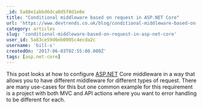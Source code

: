 ```yaml
---
_id: 5a88e1abbd6dca0d5f0d1e8e
title: "Conditional middleware based on request in ASP.NET Core"
url: 'https://www.devtrends.co.uk/blog/conditional-middleware-based-on-request-in-asp.net-core'
category: articles
slug: 'conditional-middleware-based-on-request-in-asp-net-core'
user_id: 5a83ce59d6eb0005c4ecda2c
username: 'bill-s'
createdOn: '2017-06-03T02:55:08.000Z'
tags: [asp.net-core]
---
```


This post looks at how to configure <a href="http://asp.net/" target="_blank" rel="noopener noreferrer" data-saferedirecturl="https://www.google.com/url?q=http://ASP.NET&amp;source=gmail&amp;ust=1496760943570000&amp;usg=AFQjCNE3amtKSoc7ow9YzH25CaRtkvL8GQ">ASP.NET</a> Core middleware in a way that allows you to have different middleware for different types of request. There are many use-cases for this but one common example for this requirement is a project with both MVC and API actions where you want to error handling to be different for each.
